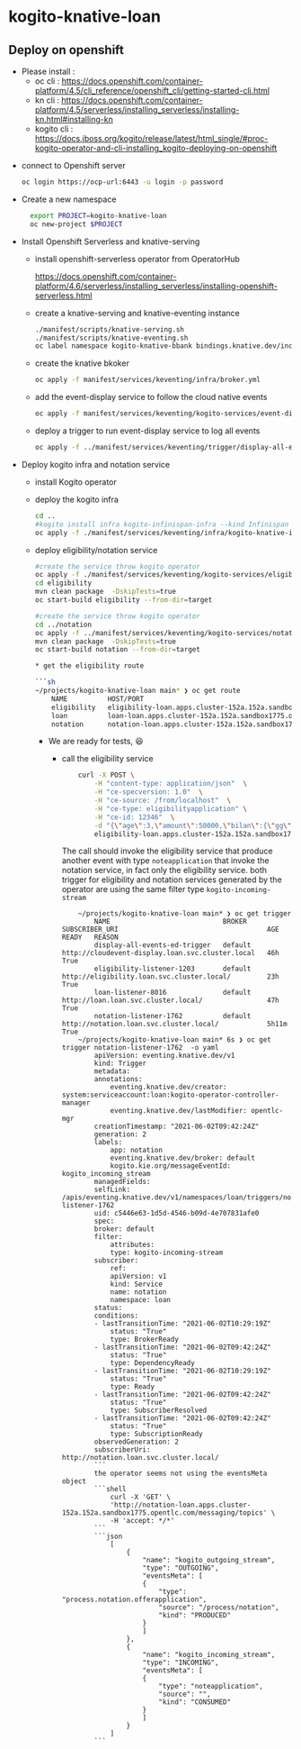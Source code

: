 # kogito-knative-loan


## Deploy on openshift
- Please install : 
  - oc cli : https://docs.openshift.com/container-platform/4.5/cli_reference/openshift_cli/getting-started-cli.html
  - kn cli : https://docs.openshift.com/container-platform/4.5/serverless/installing_serverless/installing-kn.html#installing-kn
  - kogito cli : https://docs.jboss.org/kogito/release/latest/html_single/#proc-kogito-operator-and-cli-installing_kogito-deploying-on-openshift


* connect to Openshift server

  ```sh
  oc login https://ocp-url:6443 -u login -p password
  ```



* Create a new namespace
  ```sh
    export PROJECT=kogito-knative-loan
    oc new-project $PROJECT
  ```
* Install Openshift Serverless and knative-serving 

  * install openshift-serverless operator from OperatorHub

    https://docs.openshift.com/container-platform/4.6/serverless/installing_serverless/installing-openshift-serverless.html

  * create a knative-serving and knative-eventing instance
    ```sh
    ./manifest/scripts/knative-serving.sh
    ./manifest/scripts/knative-eventing.sh
    oc label namespace kogito-knative-bbank bindings.knative.dev/include=true 
    ```

  * create the knative bkoker
    ```sh
    oc apply -f manifest/services/keventing/infra/broker.yml
    ```
  * add the event-display service to follow the cloud native events 
    ```sh
    oc apply -f manifest/services/keventing/kogito-services/event-display-service.yml
    ```
  * deploy a trigger to run event-display service to log all events
   
    ```sh
    oc apply -f ../manifest/services/keventing/trigger/display-all-events-trigger
    ```
    

* Deploy kogito infra and notation service

  * install Kogito operator

  * deploy the kogito infra 
    ```sh
    cd ..
    #kogito install infra kogito-infinispan-infra --kind Infinispan --apiVersion infinispan.org/v1 --resource-name kogito-infinispan 
    oc apply -f ./manifest/services/keventing/infra/kogito-knative-infra.yml -n $PROJECT
    ```

  * deploy eligibility/notation service

    ```sh
    #create the service throw kogito operator 
    oc apply -f ./manifest/services/keventing/kogito-services/eligibility-kogitoapp.yml
    cd eligibility
    mvn clean package  -DskipTests=true
    oc start-build eligibility --from-dir=target 
    ```
    
    ```sh
    #create the service throw kogito operator 
    cd ../notation
    oc apply -f ../manifest/services/keventing/kogito-services/notation-kogitoapp.yml
    mvn clean package  -DskipTests=true
    oc start-build notation --from-dir=target 

    * get the eligibility route

    ```sh
    ~/projects/kogito-knative-loan main* ❯ oc get route 
        NAME          HOST/PORT                                                         PATH   SERVICES      PORT   TERMINATION   WILDCARD
        eligibility   eligibility-loan.apps.cluster-152a.152a.sandbox1775.opentlc.com          eligibility   http                 None
        loan          loan-loan.apps.cluster-152a.152a.sandbox1775.opentlc.com                 loan          http                 None
        notation      notation-loan.apps.cluster-152a.152a.sandbox1775.opentlc.com 
    ```
    * We are ready for tests, 😆

        * call the eligibility service
            ```sh
                curl -X POST \
                    -H "content-type: application/json"  \
                    -H "ce-specversion: 1.0"  \
                    -H "ce-source: /from/localhost"  \
                    -H "ce-type: eligibilityapplication" \
                    -H "ce-id: 12346"  \
                    -d "{\"age\":3,\"amount\":50000,\"bilan\":{\"gg\":5,\"ga\":2,\"hp\":1,\"hq\":2,\"dl\":50,\"ee\":2,\"siren\":\"423646512\",\"variables\":[]},\"ca\":200000,\"eligible\":false,\"msg\":\"string\",\"nbEmployees\":10,\"notation\":{\"decoupageSectoriel\":0,\"note\":\"string\",\"orientation\":\"string\",\"score\":0,\"typeAiguillage\":\"string\"},\"publicSupport\":true,\"siren\":\"423646512\",\"typeProjet\":\"IRD\"}" \
                    eligibility-loan.apps.cluster-152a.152a.sandbox1775.opentlc.com 
            ```
            The call should invoke the eligibility service that produce another event with type `noteapplication` that invoke the notation service, in fact only the eligibility service.
            both trigger for eligibility and notation services generated by the operator are using the same filter type  `kogito-incoming-stream`
            ```shell
                ~/projects/kogito-knative-loan main* ❯ oc get trigger
                    NAME                            BROKER    SUBSCRIBER_URI                                     AGE     READY   REASON
                    display-all-events-ed-trigger   default   http://cloudevent-display.loan.svc.cluster.local   46h     True    
                    eligibility-listener-1203       default   http://eligibility.loan.svc.cluster.local/         23h     True    
                    loan-listener-8016              default   http://loan.loan.svc.cluster.local/                47h     True    
                    notation-listener-1762          default   http://notation.loan.svc.cluster.local/            5h11m   True    
                ~/projects/kogito-knative-loan main* 6s ❯ oc get trigger notation-listener-1762  -o yaml  
                    apiVersion: eventing.knative.dev/v1
                    kind: Trigger
                    metadata:
                    annotations:
                        eventing.knative.dev/creator: system:serviceaccount:loan:kogito-operator-controller-manager
                        eventing.knative.dev/lastModifier: opentlc-mgr
                    creationTimestamp: "2021-06-02T09:42:24Z"
                    generation: 2
                    labels:
                        app: notation
                        eventing.knative.dev/broker: default
                        kogito.kie.org/messageEventId: kogito_incoming_stream
                    managedFields:
                    selfLink: /apis/eventing.knative.dev/v1/namespaces/loan/triggers/notation-listener-1762
                    uid: c5446e63-1d5d-4546-b09d-4e707831afe0
                    spec:
                    broker: default
                    filter:
                        attributes:
                        type: kogito-incoming-stream
                    subscriber:
                        ref:
                        apiVersion: v1
                        kind: Service
                        name: notation
                        namespace: loan
                    status:
                    conditions:
                    - lastTransitionTime: "2021-06-02T10:29:19Z"
                        status: "True"
                        type: BrokerReady
                    - lastTransitionTime: "2021-06-02T09:42:24Z"
                        status: "True"
                        type: DependencyReady
                    - lastTransitionTime: "2021-06-02T10:29:19Z"
                        status: "True"
                        type: Ready
                    - lastTransitionTime: "2021-06-02T09:42:24Z"
                        status: "True"
                        type: SubscriberResolved
                    - lastTransitionTime: "2021-06-02T09:42:24Z"
                        status: "True"
                        type: SubscriptionReady
                    observedGeneration: 2
                    subscriberUri: http://notation.loan.svc.cluster.local/ 
                    ```
                    the operator seems not using the eventsMeta object
                    ```shell
                        curl -X 'GET' \
                        'http://notation-loan.apps.cluster-152a.152a.sandbox1775.opentlc.com/messaging/topics' \
                        -H 'accept: */*'
                    ```
                    ```json
                        [
                            {
                                "name": "kogito_outgoing_stream",
                                "type": "OUTGOING",
                                "eventsMeta": [
                                {
                                    "type": "process.notation.offerapplication",
                                    "source": "/process/notation",
                                    "kind": "PRODUCED"
                                }
                                ]
                            },
                            {
                                "name": "kogito_incoming_stream",
                                "type": "INCOMING",
                                "eventsMeta": [
                                {
                                    "type": "noteapplication",
                                    "source": "",
                                    "kind": "CONSUMED"
                                }
                                ]
                            }
                        ]
                    ```


